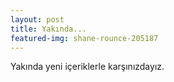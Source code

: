 ```yaml
---
layout: post
title: Yakında...
featured-img: shane-rounce-205187
---
```

Yakında yeni içeriklerle karşınızdayız.